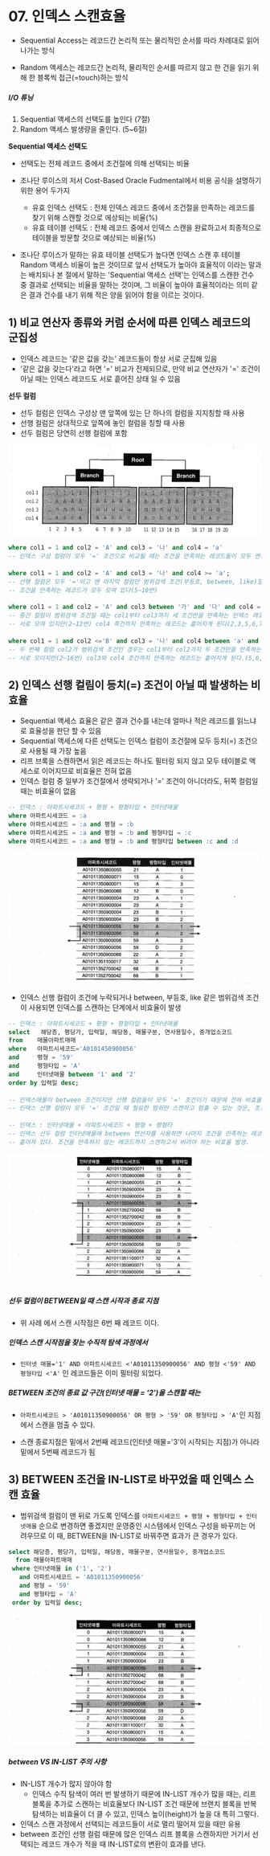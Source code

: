 # 07. 인덱스 스캔효율



- Sequential Access는 레코드간 논리적 또는 물리적인 순서를 따라 차례대로 읽어 나가는 방식

- Random 액세스는 레코드간 논리적, 물리적인 순서를 따르지 않고 한 건을 읽기 위해 한 블록씩 접근(=touch)하는 방식



##### I/O 튜닝

1. Sequential 액세스의 선택도를 높인다 (7절)
2. Random 액세스 발생량을 줄인다. (5~6절)



**Sequential 액세스 선택도**

- 선택도는 전체 레코드 중에서 조건절에 의해 선택되는 비율
- 조나단 루이스의 저서 Cost-Based Oracle Fudmental에서 비용 공식을 설명하기 위한 용어 두가지
  - 유효 인덱스 선택도 : 전체 인덱스 레코드 중에서 조건절을 만족하는 레코드를 찾기 위해 스캔할 것으로 에상되는 비율(%)
  - 유효 테이블 선택도 : 전체 레코드 중에서 인덱스 스캔을 완료하고서 최종적으로 테이블을 방문할 것으로 예상되는 비율(%)

- 조나단 루이스가 말하는 유효 테이블 선택도가 높다면 인덱스 스캔 후 테이블 Random 액세스 비율이 높은 것이므로 앞서 선택도가 높아야 효율적이 이라는 말과는 배치되나 본 절에서 말하는 'Sequential 액세스 선택'는 인덱스를 스캔한 건수 중 결과로 선택되는 비율을 말하는 것이며, 그 비율이 높아야 효율적이라는 의미 같은 결과 건수를 내기 위해 적은 양을 읽어야 함을 이르는 것이다.



## 1) 비교 연산자 종류와 커럼 순서에 따른 인덱스 레코드의 군집성

- 인덱스 레코드는 '같은 값을 갖는' 레코드들이 항상 서로 군집해 있음
- '같은 값을 갖는다'라고 하면 '=' 비교가 전제되므로, 만약 비교 연산자가 '=' 조건이 아닐 때는 인덱스 레코드도 서로 흩어진 상태 일 수 있음



**선두 컬럼**

- 선두 컬럼은 인덱스 구성상 맨 앞쪽에 있는 단 하나의 컬럼을 지지칭할 때 사용
- 선행 컬럼은 상대적으로 앞쪽에 놓인 컬럼을 칭할 때 사용
- 선두 컬럼은 당연히 선행 컬럼에 포함



![스크린샷 2024-04-03 오전 8.30.55](../../img/090.png)



```sql
where col1 = 1 and col2 = 'A' and col3 = '나' and col4 = 'a'
-- 인덱스 구성 컬럼이 모두 '=' 조건으로 비교될 때는 조건을 만족하는 레코드들이 모두 연속되게 모여 있다.(5~7번까지)

where col1 = 1 and col2 = 'A' and col3 = '나' and col4 >= 'a';
-- 선행 컬럼은 모두 '='이고 맨 마지막 컬럼만 범위검색 조건(부등호, between, like)일 때도
-- 조건을 만족하는 레코드가 모두 모여 있다(5~10번)

where col1 = 1 and col2 = 'A' and col3 between '가' and '다' and col4 = 'a'
-- 중간 컬럼이 범위검색 조건일 때는 col1부터 col3까지 세 조건만을 만족하는 인덱스 레코드는
-- 서로 모여 있지만(2~12번) col4 족건까지 만족하는 레코드는 흩어지게 된다(2,3,5,6,7,11번)

where col1 = 1 and col2 <='B' and col3 = '나' and col4 between 'a' and 'b'
-- 두 번째 컬럼 col2가 범위검색 조건인 경우는 col1부터 col2가지 두 조건만을 만족하는 인덱스 레코드는 
-- 서로 모이지만(2~16번) col3와 col4 조건까지 만족하는 레코드는 흩어지게 된다.(5,6,7,8,9,14,15번)
```



## 2) 인덱스 선행 컬림이 등치(=) 조건이 아닐 때 발생하는 비효율

- Sequential 액세스 효율은 같은 결과 건수를 내는데 얼마나 적은 레코드를 읽느냐로 효율성을 판단 할 수 있음
- Sequential 액세스에 다른 선택도는 인덱스 컬럼이 조건절에 모두 등치(=) 조건으로 사용될 때 가장 높음
- 리프 브록을 스캔하면서 읽은 레코드는 하나도 필터링 되지 않고 모두 테이블로 액세스로 이어지므로 비효율은 전혀 없음
- 인덱스 컬럼 중 일부가 조건절에서 생략되거나 '=' 조건이 아니더라도, 뒤쪽 컬럼일 때는 비효율이 없음



```sql
-- 인덱스 : 아파트시세코드 + 평형 + 평형타입 + 인터넷매물
where 아파트시세코드 = :a
where 아파트시세코드 = :a and 평형 = :b
where 아파트시세코드 = :a and 평형 = :b and 평형타입 = :c
where 아파트시세코드 = :a and 평형 = :b and 평형타입 between :c and :d
```





![스크린샷 2024-04-03 오전 8.31.08](../../img/091.png)

- 인덱스 선행 컬럼이 조건에 누락되거나 between, 부등호, like 같은 범위검색 조건이 사용되면 인덱스를 스캔하는 단계에서 비효율이 발생



```sql
-- 인덱스 : 아파트시세코드 + 평형 + 평형타입 + 인터넷매물
select   해당층, 평당가, 입력일, 해당동, 매물구분, 연사용일수, 중개업소코드
from    매물아파트매매
where   아파트시세코드='A0101450900056'
and     평형 = '59'
and     평형타입 = 'A'
and     인터넷매물 between '1' and '2'
order by 입력일 desc;

-- 인덱스매물이 between 조건이지만 선행 컬럼들이 모두 '=' 조건이기 때문에 전혀 비효율 없이 조건을 만족하는 2건을 빠르게 찾았다. 
-- 인덱스 선행 컬럼이 모두 '=' 조건일 때 필요한 범위만 스캔하고 멈출 수 있는 것은, 조건을 만족하는 레코드가 모두 한데 모여 있기 때문.

-- 인덱스 : 인터넷매물 + 아파트시세코드 + 평형 + 평형타
-- 인덱스 선두 컬럼 인터넷매물에 between 연산자를 사용하면 나머지 조건을 만족하는 레코드들이 인터넷 매물 값범위로 뿔뿔이
-- 흩어져 있다. 조건을 만족하지 않는 레코드까지 스캔하고서 버려야 하는 비효율 발생.
```



![스크린샷 2024-04-03 오전 8.31.19](../../img/092.png)

###### 

##### **선두 컬럼이 BETWEEN일 때 스캔 시작과 종료 지점**

- 위 사례 에서 스캔 시작점은 6번 째 레코드 이다.

##### 인덱스 스캔 시작점을 찾는 수직적 탐색 과정에서

- `인터넷 매물='1' AND 아파트시세코드 <'A01011350900056' AND 평형 <'59' AND 평형타입 <'A'` 인 레코드들은 이미 필터링 되었다.

##### BETWEEN 조건의 종료 값 구간(인터넷 매물 = '2')을 스캔할 때는

- `아파트시세코드 > 'A01011350900056' OR 평형 > '59' OR 평형타입 > 'A'`인 지점에서 스캔을 멈출 수 있다.

- 스캔 종료지점은 밑에서 2번째 레코드(인터넷 매물='3'이 시작되는 지점)가 아니라 밑에서 5번째 레코드가 됨



## 3) BETWEEN 조건을 IN-LIST로 바꾸었을 때 인덱스 스캔 효율

- 범위검색 컬럼이 맨 뒤로 가도록 인덱스를 `아파트시세코드 + 평형 + 평형타입 + 인터넷매물` 순으로 변경하면 좋겠지만 운영중인 시스템에서 인덱스 구성을 바꾸끼는 어려우므로 이 때, BETWEEN을 IN-LIST로 바꿔주면 효과가 큰 경우가 있다.



```sql
select 해당층, 평당가, 입력일, 해당동, 매물구분, 연사용일수, 중개업소코드
  from 매물아파트매매
 where 인터넷매물 in ('1', '2')
   and 아파트시세코드 = 'A01011350900056'
   and 평형 = '59'
   and 평형타입 = 'A'
 order by 입력일 desc;
```

![스크린샷 2024-04-03 오전 8.31.27](../../img/093.png)



##### between VS IN-LIST 주의 사항

- IN-LIST 개수가 많지 않아야 함
  - 인덱스 수직 탐색이 여러 번 발생하기 때문에 IN-LIST 개수가 많을 때는, 리프 블록을 추가로 스캔하는 비효율보다 IN-LIST 조건 때문에 브랜치 블록을 반복 탐색하는 비효율이 더 클 수 있고, 인덱스 높이(height)가 높을 대 특히 그렇다.
- 인덱스 스캔 과정에서 선택되는 레코드들이 서로 멀리 떨어져 있을 때만 유용
- between 조건인 선행 컬럼 때문에 많은 인덱스 리프 블록을 스캔하지만 거기서 선택되는 레코드 개수가 적을 때  IN-LIST로의 변환이 효과를 낸다.
